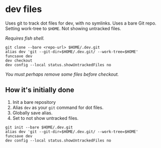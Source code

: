 # dev files

Uses git to track dot files for dev, with no symlinks. Uses a bare Git repo. Setting work-tree to `$HOME`. Not showing untracked files.

*Requires fish shell.*

```fish
git clone --bare <repo-url> $HOME/.dev.git
alias dev 'git --git-dir=$HOME/.dev.git/ --work-tree=$HOME'
funcsave dev
dev checkout
dev config --local status.showUntrackedFiles no
```

*You must perhaps remove some files before checkout.*

## How it's initially done

1. Init a bare repository
2. Alias `dev` as your `git` command for dot files.
3. Globally save alias.
4. Set to not show untracked files.

```fish
git init --bare $HOME/.dev.git
alias dev 'git --git-dir=$HOME/.dev.git/ --work-tree=$HOME'
funcsave dev
dev config --local status.showUntrackedFiles no
```
